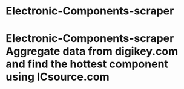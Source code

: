 # Electronic-Components-scraper
# Electronic-Components-scraper Aggregate data from digikey.com and find the hottest component using ICsource.com
